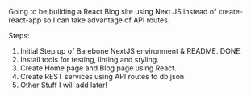 Going to be building a React Blog site using Next.JS instead of create-react-app so I can take advantage of API routes.

Steps:
1. Initial Step up of Barebone NextJS environment & README. DONE 
2. Install tools for testing, linting and styling.
3. Create Home page and Blog page using React.
4. Create REST services using API routes to db.json
5. Other Stuff I will add later!